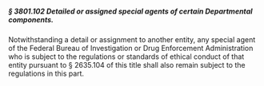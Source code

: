 ##### § 3801.102 Detailed or assigned special agents of certain Departmental components. #####

Notwithstanding a detail or assignment to another entity, any special agent of the Federal Bureau of Investigation or Drug Enforcement Administration who is subject to the regulations or standards of ethical conduct of that entity pursuant to § 2635.104 of this title shall also remain subject to the regulations in this part.